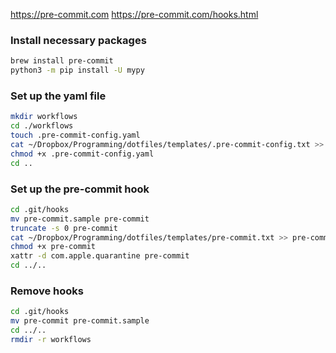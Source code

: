 https://pre-commit.com
https://pre-commit.com/hooks.html

### Install necessary packages
```bash
brew install pre-commit
python3 -m pip install -U mypy
```

### Set up the yaml file
```bash
mkdir workflows
cd ./workflows
touch .pre-commit-config.yaml
cat ~/Dropbox/Programming/dotfiles/templates/.pre-commit-config.txt >> .pre-commit-config.yaml
chmod +x .pre-commit-config.yaml
cd ..
```

### Set up the pre-commit hook
```bash
cd .git/hooks
mv pre-commit.sample pre-commit
truncate -s 0 pre-commit
cat ~/Dropbox/Programming/dotfiles/templates/pre-commit.txt >> pre-commit
chmod +x pre-commit
xattr -d com.apple.quarantine pre-commit
cd ../..
```

### Remove hooks
```bash
cd .git/hooks
mv pre-commit pre-commit.sample
cd ../..
rmdir -r workflows
```

